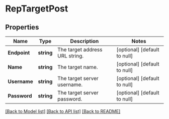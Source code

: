 # RepTargetPost

## Properties
Name | Type | Description | Notes
------------ | ------------- | ------------- | -------------
**Endpoint** | **string** | The target address URL string. | [optional] [default to null]
**Name** | **string** | The target name. | [optional] [default to null]
**Username** | **string** | The target server username. | [optional] [default to null]
**Password** | **string** | The target server password. | [optional] [default to null]

[[Back to Model list]](../README.md#documentation-for-models) [[Back to API list]](../README.md#documentation-for-api-endpoints) [[Back to README]](../README.md)


